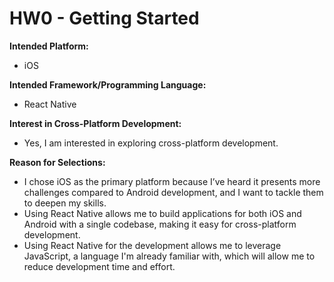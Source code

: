 # HW0 - Getting Started

**Intended Platform:**  
- iOS

**Intended Framework/Programming Language:**  
- React Native

**Interest in Cross-Platform Development:**  
- Yes, I am interested in exploring cross-platform development.

**Reason for Selections:**  
- I chose iOS as the primary platform because I’ve heard it presents more challenges compared to Android development, and I want to tackle them to deepen my skills.
- Using React Native allows me to build applications for both iOS and Android with a single codebase, making it easy for cross-platform development. 
- Using React Native for the development allows me to leverage JavaScript, a language I'm already familiar with, which will allow me to reduce development time and effort.